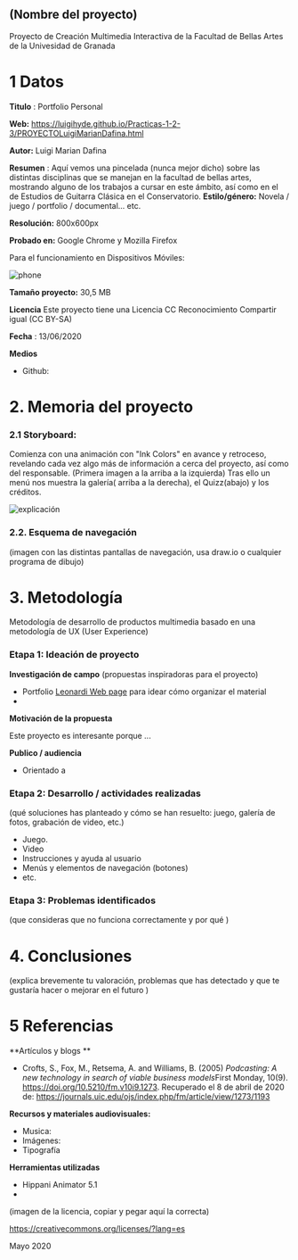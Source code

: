 ## (Nombre del proyecto)

Proyecto de Creación Multimedia Interactiva de la  Facultad de Bellas Artes de la Univesidad de Granada



# 1 Datos 



**Titulo** : Portfolio Personal

**Web:**  https://luigihyde.github.io/Practicas-1-2-3/PROYECTOLuigiMarianDafina.html

**Autor:**  Luigi Marian Dafina

**Resumen** : Aquí vemos una pincelada (nunca mejor dicho) sobre las distintas disciplinas que se manejan en la facultad de bellas artes, mostrando alguno de los trabajos a cursar en este ámbito, así como en el de Estudios de Guitarra Clásica en el Conservatorio.
**Estilo/género:**  Novela / juego / portfolio / documental... etc.


**Resolución:** 800x600px 

**Probado en:**   Google Chrome y Mozilla Firefox

Para el funcionamiento en Dispositivos Móviles:


![phone](https://github.com/LuigiHyde/Practicas-1-2-3/blob/master/GitHub%20Proyecto%20Smartphone.jpeg)

**Tamaño proyecto:** 30,5 MB

**Licencia** Este proyecto tiene una Licencia CC Reconocimiento Compartir igual (CC BY-SA)

**Fecha** : 13/06/2020

**Medios** 

- Github:

# 2. Memoria del proyecto 

### 2.1 Storyboard: 

Comienza con una animación con "Ink Colors" en avance y retroceso, revelando cada vez algo más de información a cerca del proyecto, así como del responsable. (Primera imagen a la arriba a la izquierda)
Tras ello un menú nos muestra la galería( arriba a la derecha), el Quizz(abajo)  y los créditos. 

![explicación](https://github.com/LuigiHyde/Practicas-1-2-3/blob/master/Explicaci%C3%B3n%20proyecto.jpg)



### 2.2. Esquema de navegación 



(imagen con las distintas pantallas de navegación, usa draw.io o cualquier programa de dibujo)







# 3. Metodología

Metodología de desarrollo de productos multimedia basado en una metodología de UX (User Experience)



### Etapa 1: Ideación de proyecto

**Investigación de campo** (propuestas inspiradoras para el proyecto)

- Portfolio [Leonardi Web page](http://www.rleonardi.com/interactive-resume/) para idear cómo organizar el material
- 



**Motivación de la propuesta** 

Este  proyecto es interesante porque ... 



**Publico / audiencia**

- Orientado a 





### Etapa 2: Desarrollo / actividades realizadas

(qué soluciones has planteado y cómo se han resuelto: juego, galería de fotos, grabación de video, etc.)

- Juego. 
- Video 
- Instrucciones y ayuda al usuario 
- Menús y elementos de navegación (botones)
- etc.



### Etapa 3: Problemas identificados

(que consideras que no  funciona correctamente y por qué )



# 4. Conclusiones 

(explica brevemente tu valoración, problemas que has detectado y que te gustaría hacer o mejorar en el futuro )







# 5 Referencias 

**Artículos y blogs ** 

- Crofts, S., Fox, M., Retsema, A. and Williams, B. (2005) *Podcasting: A new technology in search of viable business models*First Monday, 10(9). https://doi.org/10.5210/fm.v10i9.1273. Recuperado el 8 de abril de 2020 de: https://journals.uic.edu/ojs/index.php/fm/article/view/1273/1193

**Recursos y materiales audiovisuales:**

* Musica:  
* Imágenes:  
* Tipografía

**Herramientas utilizadas**

- Hippani Animator 5.1
- 



(imagen de la licencia, copiar y pegar aquí la correcta)

https://creativecommons.org/licenses/?lang=es

Mayo 2020
